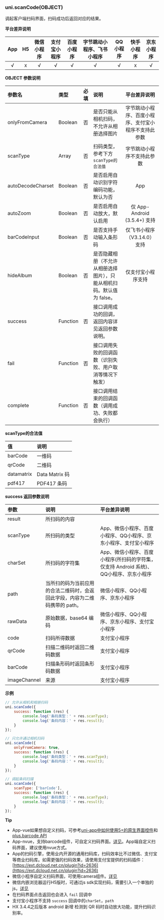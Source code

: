 ### uni.scanCode(OBJECT)
调起客户端扫码界面，扫码成功后返回对应的结果。

**平台差异说明**

|App|H5|微信小程序|支付宝小程序|百度小程序|字节跳动小程序、飞书小程序|QQ小程序|快手小程序|京东小程序|
|:-:|:-:|:-:|:-:|:-:|:-:|:-:|:-:|:-:|
|√|x|√|√|√|√|√|x|√|

**OBJECT 参数说明**

|参数名|类型|必填|说明|平台差异说明|
|:-|:-|:-|:-|:-:|
|onlyFromCamera|Boolean|否|是否只能从相机扫码，不允许从相册选择图片|字节跳动小程序、百度小程序、支付宝小程序不支持此参数|
|scanType|Array|否|扫码类型，参考下方`scanType的合法值`|字节跳动小程序不支持此参数|
|autoDecodeCharset|Boolean|否|是否启用自动识别字符编码功能，默认为否|App|
|autoZoom|Boolean|否|是否启用自动放大，默认启用|仅 App-Android (3.5.4+) 支持|
|barCodeInput|Boolean|否|是否支持手动输入条形码|仅飞书小程序（V3.14.0）支持|
|hideAlbum|Boolean|否|是否隐藏相册（不允许从相册选择图片），只能从相机扫码。默认值为 false。|仅支付宝小程序支持|
|success|Function|否|接口调用成功的回调，返回内容详见返回参数说明。||
|fail|Function|否|接口调用失败的回调函数（识别失败、用户取消等情况下触发）||
|complete|Function|否|接口调用结束的回调函数（调用成功、失败都会执行）|&nbsp;|

**scanType的合法值**

|值|说明|
|:-|:-|
|barCode|一维码|
|qrCode|二维码|
|datamatrix|Data Matrix 码|
|pdf417|PDF417 条码|

**success 返回参数说明**

|参数|说明|平台差异说明|
|:-|:-|:-|
|result|所扫码的内容||
|scanType|所扫码的类型|App、微信小程序、百度小程序、QQ小程序、京东小程序、支付宝小程序|
|charSet|所扫码的字符集|App、微信小程序、百度小程序(所扫码的字符集，仅支持 Android 系统)、QQ小程序、京东小程序|
|path|当所扫的码为当前应用的合法二维码时，会返回此字段，内容为二维码携带的 path。|微信小程序、QQ小程序、京东小程序|
|rawData|原始数据，base64 编码|微信小程序、QQ小程序、京东小程序、支付宝小程序|
|code|扫码所得数据|支付宝小程序|
|qrCode|扫描二维码时返回二维码数据|支付宝小程序|
|barCode|扫描条形码时返回条形码数据|支付宝小程序|
|imageChannel|来源|支付宝小程序|


**示例**

```javascript
// 允许从相机和相册扫码
uni.scanCode({
	success: function (res) {
		console.log('条码类型：' + res.scanType);
		console.log('条码内容：' + res.result);
	}
});

// 只允许通过相机扫码
uni.scanCode({
	onlyFromCamera: true,
	success: function (res) {
		console.log('条码类型：' + res.scanType);
		console.log('条码内容：' + res.result);
	}
});

// 调起条码扫描
uni.scanCode({
	scanType: ['barCode'],
	success: function (res) {
		console.log('条码类型：' + res.scanType);
		console.log('条码内容：' + res.result);
	}
});
```

**Tip**

- App-vue如果想自定义扫码，可参考[uni-app中如何使用5+的原生界面控件](http://ask.dcloud.net.cn/article/35036)和[plus.barcode API](https://www.html5plus.org/doc/zh_cn/barcode.html)
- App-nvue，支持barcode组件，可自定义扫码界面。[详见](https://uniapp.dcloud.io/component/barcode)。App端自定义扫码界面，建议使用nvue方式。
- App的扫码引擎，使用业内开源的通用扫码库，扫码效率比不过微信、支付宝等商业扫码库。如需更强的扫码效果，请使用支付宝提供的扫码插件：[https://ext.dcloud.net.cn/plugin?id=2636](https://ext.dcloud.net.cn/plugin?id=2636)
- 微信小程序自定义扫码界面，可使用camera组件。[详见](https://uniapp.dcloud.io/component/camera)
- 微信内嵌浏览器运行H5版时，可通过js sdk实现扫码，需要引入一个单独的js，[详见](https://ask.dcloud.net.cn/article/35380)
- 在扫码界面点击返回也会进入 `fail` 回调中
- 支付宝小程序不支持 `success` 回调中的`charSet`，`path`
- HX 3.4.4之后版本 android 新增 检测到 QR 码时自动放大功能，提升扫码识别率。


